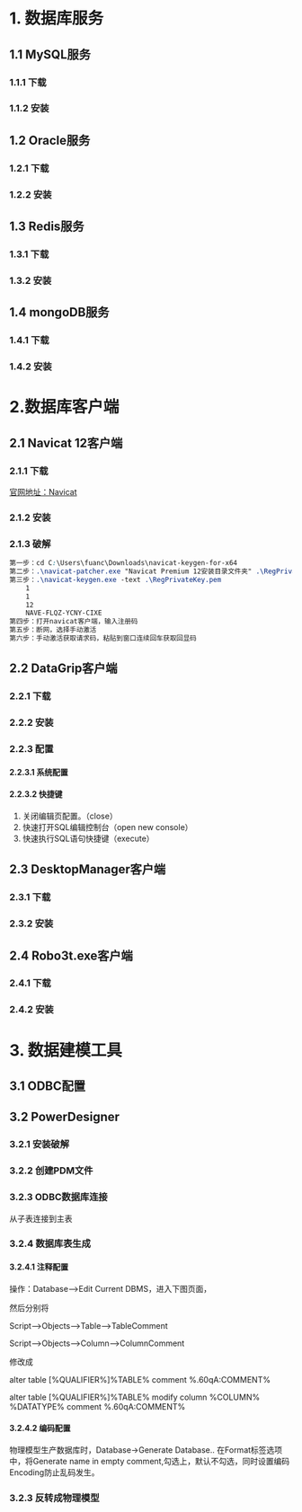 # 1. 数据库服务

## 1.1 MySQL服务

### 1.1.1 下载



### 1.1.2 安装





## 1.2 Oracle服务

### 1.2.1 下载



### 1.2.2 安装



## 1.3 Redis服务

### 1.3.1 下载



### 1.3.2 安装





## 1.4 mongoDB服务

### 1.4.1 下载



### 1.4.2 安装





# 2.数据库客户端

## 2.1 Navicat 12客户端

### 2.1.1 下载

[官网地址：Navicat](<https://www.navicat.com.cn/download/navicat-premium>)

### 2.1.2 安装



### 2.1.3 破解

```css
第一步：cd C:\Users\fuanc\Downloads\navicat-keygen-for-x64
第二步：.\navicat-patcher.exe "Navicat Premium 12安装目录文件夹" .\RegPrivateKey.pem
第三步：.\navicat-keygen.exe -text .\RegPrivateKey.pem
	1
	1
	12
	NAVE-FLQZ-YCNY-CIXE
第四步：打开navicat客户端，输入注册码
第五步：断网，选择手动激活
第六步：手动激活获取请求码，粘贴到窗口连续回车获取回显码
```

## 2.2 DataGrip客户端

### 2.2.1 下载



### 2.2.2 安装



### 2.2.3 配置

#### 2.2.3.1 系统配置



#### 2.2.3.2 快捷键

1. 关闭编辑页配置。（close）
2. 快速打开SQL编辑控制台（open new console）
3. 快速执行SQL语句快捷键（execute）

## 2.3 DesktopManager客户端

### 2.3.1 下载



### 2.3.2 安装





## 2.4 Robo3t.exe客户端

### 2.4.1 下载



### 2.4.2 安装





# 3. 数据建模工具

## 3.1 ODBC配置



## 3.2 PowerDesigner

### 3.2.1 安装破解



### 3.2.2 创建PDM文件

>

### 3.2.3 ODBC数据库连接

从子表连接到主表



### 3.2.4 数据库表生成

#### 3.2.4.1 注释配置

操作：Database-->Edit Current DBMS，进入下图页面，

然后分别将

Script-->Objects-->Table-->TableComment

Script-->Objects-->Column-->ColumnComment

修改成

alter table [%QUALIFIER%]%TABLE% comment %.60qA:COMMENT%

alter table [%QUALIFIER%]%TABLE% modify column %COLUMN% %DATATYPE% comment %.60qA:COMMENT%

#### 3.2.4.2 编码配置

物理模型生产数据库时，Database->Generate Database..
在Format标签选项中，将Generate name in empty comment,勾选上，默认不勾选，同时设置编码Encoding防止乱码发生。

### 3.2.3 反转成物理模型



